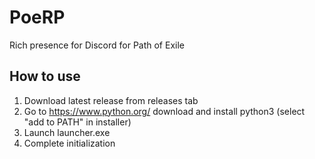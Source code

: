 # PoeRP

Rich presence for Discord for Path of Exile

## How to use
1. Download latest release from releases tab
2. Go to https://www.python.org/ download and install python3 (select "add to PATH" in installer)
3. Launch launcher.exe
4. Complete initialization
